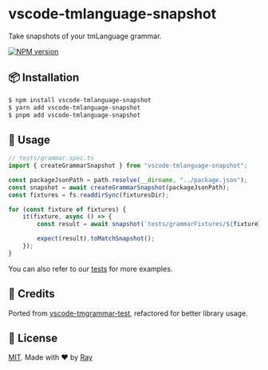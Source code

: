 # vscode-tmlanguage-snapshot

Take snapshots of your tmLanguage grammar.

[![NPM version](https://img.shields.io/npm/v/vscode-tmlanguage-snapshot?color=a1b858&label=)](https://www.npmjs.com/package/vscode-tmlanguage-snapshot)

## 📦 Installation

```bash
$ npm install vscode-tmlanguage-snapshot
$ yarn add vscode-tmlanguage-snapshot
$ pnpm add vscode-tmlanguage-snapshot
```

## 🚀 Usage

```ts
// tests/grammar.spec.ts
import { createGrammarSnapshot } from "vscode-tmlanguage-snapshot";

const packageJsonPath = path.resolve(__dirname, "../package.json");
const snapshot = await createGrammarSnapshot(packageJsonPath);
const fixtures = fs.readdirSync(fixturesDir);

for (const fixture of fixtures) {
	it(fixture, async () => {
		const result = await snapshot(`tests/grammarFixtures/${fixture}`);

		expect(result).toMatchSnapshot();
	});
}
```

You can also refer to our [tests](test/index.test.ts) for more examples.

## 🤝 Credits

Ported from [vscode-tmgrammar-test](https://github.com/PanAeon/vscode-tmgrammar-test), refactored for better library usage.

## 📝 License

[MIT](./LICENSE). Made with ❤️ by [Ray](https://github.com/so1ve)
